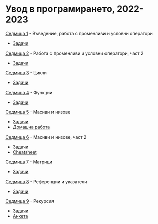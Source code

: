 # Увод в програмирането, 2022-2023


[Седмица 1](week01/) - Въведение, работа с променливи и условни оператори

* [Задачи](week01/tasks.md)

[Седмица 2](week02/) - Работа с променливи и условни оператори, част 2

* [Задачи](week02/tasks.md)

[Седмица 3](week03/) - Цикли

* [Задачи](week03/tasks.md)

[Седмица 4](week04/) - Функции

* [Задачи](week04/tasks.md)

[Седмица 5](week05/) - Масиви и низове

* [Задачи](week05/tasks.md)
* [Домашна работа](week05/homework/)

[Седмица 6](week06/) - Масиви и низове, част 2

* [Задачи](week06/tasks.md)
* [Cheatsheet](week06/arrays-cheatsheet.md)

[Седмица 7](week07/) - Матрици

* [Задачи](week07/tasks.md)

[Седмица 8](week08/) - Референции и указатели

* [Задачи](week08/tasks.md)

[Седмица 9](week09/) - Рекурсия

* [Задачи](week09/tasks.md)
* [Анкета](https://www.surveymonkey.com/r/ST93N8K)